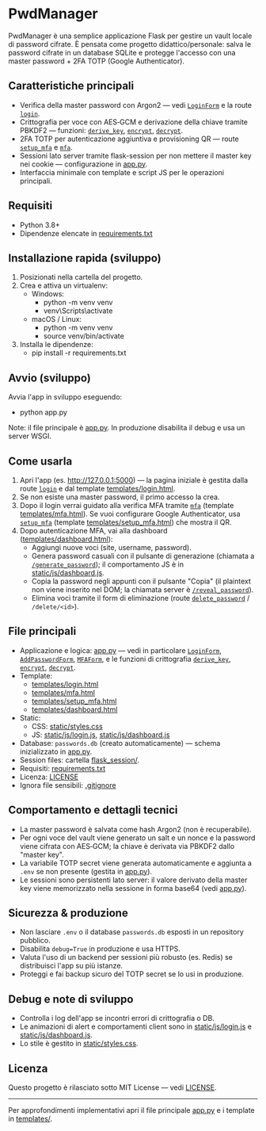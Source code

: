 # PwdManager

PwdManager è una semplice applicazione Flask per gestire un vault locale di password cifrate. È pensata come progetto didattico/personale: salva le password cifrate in un database SQLite e protegge l'accesso con una master password + 2FA TOTP (Google Authenticator).

## Caratteristiche principali
- Verifica della master password con Argon2 — vedi [`LoginForm`](app.py) e la route [`login`](app.py).
- Crittografia per voce con AES‑GCM e derivazione della chiave tramite PBKDF2 — funzioni: [`derive_key`](app.py), [`encrypt`](app.py), [`decrypt`](app.py).
- 2FA TOTP per autenticazione aggiuntiva e provisioning QR — route [`setup_mfa`](app.py) e [`mfa`](app.py).
- Sessioni lato server tramite flask-session per non mettere il master key nei cookie — configurazione in [app.py](app.py).
- Interfaccia minimale con template e script JS per le operazioni principali.

## Requisiti
- Python 3.8+
- Dipendenze elencate in [requirements.txt](requirements.txt)

## Installazione rapida (sviluppo)
1. Posizionati nella cartella del progetto.
2. Crea e attiva un virtualenv:
   - Windows:
     - python -m venv venv
     - venv\Scripts\activate
   - macOS / Linux:
     - python -m venv venv
     - source venv/bin/activate
3. Installa le dipendenze:
   - pip install -r requirements.txt

## Avvio (sviluppo)
Avvia l'app in sviluppo eseguendo:
- python app.py

Note: il file principale è [app.py](app.py). In produzione disabilita il debug e usa un server WSGI.

## Come usarla
1. Apri l'app (es. http://127.0.0.1:5000) — la pagina iniziale è gestita dalla route [`login`](app.py) e dal template [templates/login.html](templates/login.html).
2. Se non esiste una master password, il primo accesso la crea.
3. Dopo il login verrai guidato alla verifica MFA tramite [`mfa`](app.py) (template [templates/mfa.html](templates/mfa.html)). Se vuoi configurare Google Authenticator, usa [`setup_mfa`](app.py) (template [templates/setup_mfa.html](templates/setup_mfa.html)) che mostra il QR.
4. Dopo autenticazione MFA, vai alla dashboard ([templates/dashboard.html](templates/dashboard.html)):
   - Aggiungi nuove voci (site, username, password).
   - Genera password casuali con il pulsante di generazione (chiamata a [`/generate_password`](app.py)); il comportamento JS è in [static/js/dashboard.js](static/js/dashboard.js).
   - Copia la password negli appunti con il pulsante "Copia" (il plaintext non viene inserito nel DOM; la chiamata server è [`/reveal_password`](app.py)).
   - Elimina voci tramite il form di eliminazione (route [`delete_password`](app.py) / `/delete/<id>`).

## File principali
- Applicazione e logica: [app.py](app.py) — vedi in particolare [`LoginForm`](app.py), [`AddPasswordForm`](app.py), [`MFAForm`](app.py), e le funzioni di crittografia [`derive_key`](app.py), [`encrypt`](app.py), [`decrypt`](app.py).
- Template:
  - [templates/login.html](templates/login.html)
  - [templates/mfa.html](templates/mfa.html)
  - [templates/setup_mfa.html](templates/setup_mfa.html)
  - [templates/dashboard.html](templates/dashboard.html)
- Static:
  - CSS: [static/styles.css](static/styles.css)
  - JS: [static/js/login.js](static/js/login.js), [static/js/dashboard.js](static/js/dashboard.js)
- Database: `passwords.db` (creato automaticamente) — schema inizializzato in [app.py](app.py).
- Session files: cartella [flask_session/](flask_session/).
- Requisiti: [requirements.txt](requirements.txt)
- Licenza: [LICENSE](LICENSE)
- Ignora file sensibili: [.gitignore](.gitignore)

## Comportamento e dettagli tecnici
- La master password è salvata come hash Argon2 (non è recuperabile).
- Per ogni voce del vault viene generato un salt e un nonce e la password viene cifrata con AES‑GCM; la chiave è derivata via PBKDF2 dallo "master key".
- La variabile TOTP secret viene generata automaticamente e aggiunta a `.env` se non presente (gestita in [app.py](app.py)).
- Le sessioni sono persistenti lato server: il valore derivato della master key viene memorizzato nella sessione in forma base64 (vedi [app.py](app.py)).

## Sicurezza & produzione
- Non lasciare `.env` o il database `passwords.db` esposti in un repository pubblico.
- Disabilita `debug=True` in produzione e usa HTTPS.
- Valuta l'uso di un backend per sessioni più robusto (es. Redis) se distribuisci l'app su più istanze.
- Proteggi e fai backup sicuro del TOTP secret se lo usi in produzione.

## Debug e note di sviluppo
- Controlla i log dell'app se incontri errori di crittografia o DB.
- Le animazioni di alert e comportamenti client sono in [static/js/login.js](static/js/login.js) e [static/js/dashboard.js](static/js/dashboard.js).
- Lo stile è gestito in [static/styles.css](static/styles.css).

## Licenza
Questo progetto è rilasciato sotto MIT License — vedi [LICENSE](LICENSE).

---
Per approfondimenti implementativi apri il file principale [app.py](app.py) e i template in [templates/](templates/).